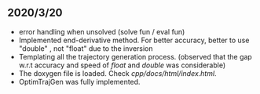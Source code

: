 ## 2020/3/20
- error handling when unsolved (solve fun / eval fun)
- Implemented end-derivative method. For better accuracy, better to use "double" , not "float" due to the inversion 
- Templating all the trajectory generation process. 
(observed that the gap w.r.t accuracy and speed of *float* and *double* was considerable)
-  The doxygen file is loaded. Check *cpp/docs/html/index.html*.
- OptimTrajGen was fully implemented. 